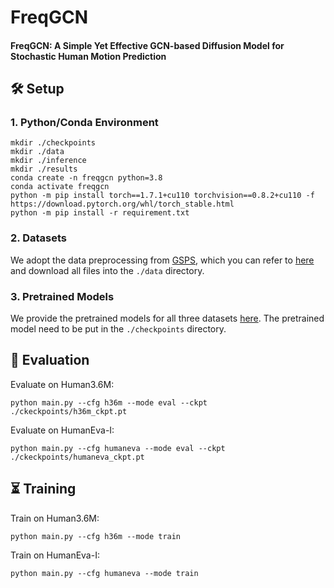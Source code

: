 # FreqGCN
#### FreqGCN: A Simple Yet Effective GCN-based Diffusion Model for Stochastic Human Motion Prediction
## 🛠 Setup
### 1. Python/Conda Environment

```
mkdir ./checkpoints
mkdir ./data
mkdir ./inference
mkdir ./results
conda create -n freqgcn python=3.8
conda activate freqgcn
python -m pip install torch==1.7.1+cu110 torchvision==0.8.2+cu110 -f https://download.pytorch.org/whl/torch_stable.html
python -m pip install -r requirement.txt
```

### 2. Datasets

We adopt the data preprocessing from [GSPS](https://github.com/wei-mao-2019/gsps), which you can refer to [here](https://drive.google.com/drive/folders/1sb1n9l0Na5EqtapDVShOJJ-v6o-GZrIJ) and download all files into the `./data` directory.

### 3. Pretrained Models

We provide the pretrained models for all three datasets [here](https://drive.google.com/drive/folders/1YgYcUaAtIz5-RZyg8yz7ZCJW2-g4ZKT1?usp=sharing). The pretrained model need to be put in the `./checkpoints` directory.

## 🔎 Evaluation
Evaluate on Human3.6M:
```
python main.py --cfg h36m --mode eval --ckpt ./ckeckpoints/h36m_ckpt.pt
```
Evaluate on HumanEva-I:
```
python main.py --cfg humaneva --mode eval --ckpt ./ckeckpoints/humaneva_ckpt.pt
```

## ⏳ Training
Train on Human3.6M:
```
python main.py --cfg h36m --mode train
```
Train on HumanEva-I:
```
python main.py --cfg humaneva --mode train
```
